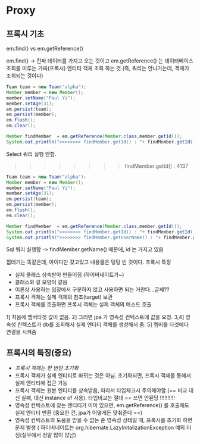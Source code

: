 # Proxy 
## 프록시 기초
em.find() vs em.getReference()

em.find() -> 진짜 데이터를 가지고 오는 것이고 em.getReference() 는 데이터베이스 조회를 미루는 가짜(프록시) 엔티티 객체 조회 하는 것 (즉, 쿼리는 안나가는데, 객체가 조회되는 것이다)

```java
Team team = new Team("alpha");
Member member = new Member();
member.setName("Paul Yi");
member.setAge(31);
em.persist(team);
em.persist(member);
em.flush();
em.clear();

Member findMember  = em.getReference(Member.class,member.getId());
System.out.println(">>>>>>>> findMember.getId() : "+ findMember.getId());

```


Select 쿼리 실행 안함.
>>>>>>>> findMember.getId() : 4137

```java
Team team = new Team("alpha");
Member member = new Member();
member.setName("Paul Yi");
member.setAge(31);
em.persist(team);
em.persist(member);
em.flush();
em.clear();

Member findMember  = em.getReference(Member.class,member.getId());
System.out.println(">>>>>>>> findMember.getId() : "+ findMember.getId());
System.out.println(">>>>>>>> findMember.getUserName() : "+ findMember.getName());
```

Sql 쿼리 실행함 -> findMember.getName() 때문에, id 는 가지고 있음

껍데기는 똑같은데, 아이디만 갖고있고 내용물은 텅텅 빈 것이다.
프록시 특징
* 실제 클래스 상속받아 만들어짐 (하이버네이트가~)
* 클래스와 겉 모양이 같음
* 이론상 사용하는 입장에서 구분하지 않고 사용하면 되는 거란다…글쎄??
* 프록시 객체는 실제 객체의 참조(target) 보관
* 프록시 객체를 호출하면 프록시 객체는 실제 객체의 메소드 호출




1] 처음에 멤버타겟 값이 없음. 
2] 그러면 jpa 가 영속성 컨텍스트에 값을 요청.
3,4] 영속성 컨텍스트가 db를 조회해서 실제 엔티티 객체를 생성해서 줌.
5] 멤버를 타겟에다 연결을 시켜줌

## 프록시의 특징(중요)
* *프록시 객체는 한 번만 초기화*
* 프록시 객체가 실제 엔티티로 바뀌는 것은 아님. 초기화되면, 프록시 객체를 통해서 실제 엔티티에 접근 가능
* 프록시 객체는 원본 엔티티를 상속받음, 따라서 타입체크시 주의해야함.(== 비교 대신 실패, 대신 instance of 사용). 타입비교는 절대 == 쓰면 안된당 !!!!!!!!!!
* 영속성 컨텍스트에 찾는 엔티티가 이미 있으면, em.getReference() 를 호출해도 실제 엔티티 반환 (중요한 건, jpa가 어떻게든 맞춰준다 ==) 
* 영속성 컨텍스트의 도움을 받을 수 없는 준 영속성 상태일 때, 프록시를 초기화 하면 문제 발생 ( 하이버네이트는 org.hibernate.LazyInitalizationException 예외 터짐(실무에서 정말 많이 많남)


